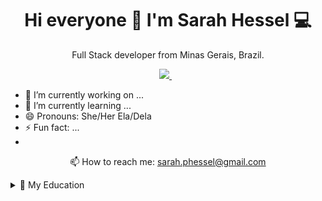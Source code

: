 <h1 align='center'>
  Hi everyone 👋 I'm Sarah Hessel 💻
</h1>

<p align='center'>
  Full Stack developer from Minas Gerais, Brazil.
</p>
<p align='center'>
  
  <a href="https://www.linkedin.com/in/sarah-pereira-hessel-35a520160/" target="_blank">
    <img src="https://img.shields.io/badge/linkedin-%230077B5.svg?&style=for-the-badge&logo=linkedin&logoColor=white" />
  </a>&nbsp;&nbsp;
</p>

- 🔭 I’m currently working on ... 
- 🌱 I’m currently learning ...
- 😄 Pronouns: She/Her Ela/Dela
- ⚡ Fun fact: ...
- 
<p align='center'>
  📫 How to reach me: <a href='mailto:sarah.phessel@gmail.com'>sarah.phessel@gmail.com</a>
</p>


<details>
  <summary>📃 My Education</summary>


- 📖 **Labenu**\
📆 2020 – 2021\
📍 **Full Stack Web Development** - Brazil


- 📖 **Federal Institute of Science and Technology - IFTM **\
📆 2017 – 2019\
📍 **High School and Computer Graphics Technician** - Uberlândia, Brazil


<!--
**phsarah/phsarah** is a ✨ _special_ ✨ repository because its `README.md` (this file) appears on your GitHub profile.



